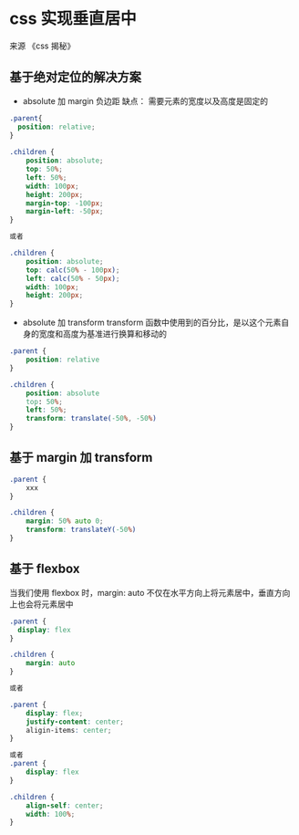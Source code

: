 # css 实现垂直居中
来源 《css 揭秘》

## 基于绝对定位的解决方案

- absolute 加 margin 负边距
缺点： 需要元素的宽度以及高度是固定的

```css
.parent{
  position: relative;
}
 
.children {
    position: absolute;
    top: 50%;
    left: 50%;
    width: 100px;
    height: 200px;
    margin-top: -100px;
    margin-left: -50px;
}

或者

.children {
    position: absolute;
    top: calc(50% - 100px);
    left: calc(50% - 50px);
    width: 100px;
    height: 200px;
}

```
- absolute 加 transform 
transform 函数中使用到的百分比，是以这个元素自身的宽度和高度为基准进行换算和移动的

```css
.parent {
    position: relative
}

.children {
    position: absolute
    top: 50%;
    left: 50%;
    transform: translate(-50%, -50%)
}
```

## 基于 margin 加 transform

```css
.parent {
    xxx
}

.children {
    margin: 50% auto 0;
    transform: translateY(-50%)
}
```

## 基于 flexbox
当我们使用 flexbox 时，margin: auto 不仅在水平方向上将元素居中，垂直方向上也会将元素居中

```css
.parent {
  display: flex
}

.children {
    margin: auto
}

或者

.parent {
    display: flex;
    justify-content: center;
    aligin-items: center;
}

或者
.parent {
    display: flex
}

.children {
    align-self: center;
    width: 100%;
}
```